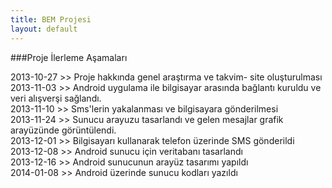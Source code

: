 ```yaml
---
title: BEM Projesi
layout: default
---
```


###Proje İlerleme Aşamaları

2013-10-27 >> Proje hakkında genel araştırma ve takvim- site oluşturulması     
2013-11-03 >> Android uygulama ile bilgisayar arasında bağlantı kuruldu ve veri
alışverşi sağlandı.         
2013-11-10 >> Sms'lerin yakalanması ve bilgisayara gönderilmesi                       
2013-11-24 >> Sunucu arayuzu tasarlandı ve gelen mesajlar grafik arayüzünde
görüntülendi.          
2013-12-01 >> Bilgisayarı kullanarak telefon üzerinde SMS gönderildi           
2013-12-08 >> Android sunucu için veritabanı tasarlandı                   
2013-12-16 >> Android sunucunun arayüz tasarımı yapıldı                      
2014-01-08 >> Android üzerinde sunucu kodları yazıldı                             
